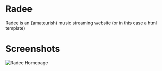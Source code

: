 # Radee
Radee is an (amateurish) music streaming website (or in this case a html template)

# Screenshots
![Radee Homepage](https://cdn.discordapp.com/attachments/779743553114996786/892917780603625542/unknown.png)
